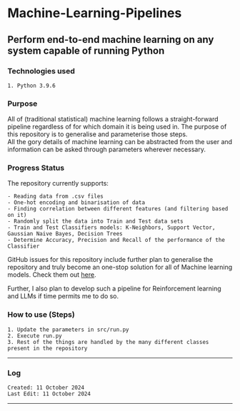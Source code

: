 # Machine-Learning-Pipelines
## Perform end-to-end machine learning on any system capable of running Python

### Technologies used
	1. Python 3.9.6

### Purpose

All of (traditional statistical) machine learning follows a straight-forward pipeline regardless of for which domain it is being used in. The purpose of this repository is to generalise and parameterise those steps.\
All the gory details of machine learning can be abstracted from the user and information can be asked through parameters wherever necessary. 

### Progress Status

The repository currently supports:

```
- Reading data from .csv files
- One-hot encoding and binarisation of data
- Finding correlation between different features (and filtering based on it)
- Randomly split the data into Train and Test data sets
- Train and Test Classifiers models: K-Neighbors, Support Vector, Gaussian Naive Bayes, Decision Trees
- Determine Accuracy, Precision and Recall of the performance of the Classifier
```

GitHub issues for this repository include further plan to generalise the repository and truly become an one-stop solution for all of Machine learning models. Check them out [here](https://github.com/DarkMenacer/Machine-Learning-Pipelines/issues).

Further, I also plan to develop such a pipeline for Reinforcement learning and LLMs if time permits me to do so. 


### How to use (Steps)

	1. Update the parameters in src/run.py
	2. Execute run.py
	3. Rest of the things are handled by the many different classes present in the repository


---

### Log

    Created: 11 October 2024
    Last Edit: 11 October 2024
    
---
